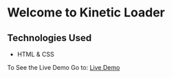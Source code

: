# Welcome to Kinetic Loader

## Technologies Used
- HTML & CSS

To See the Live Demo Go to: [Live Demo](https://pnsvn3035.github.io/kinetic-loader/)
